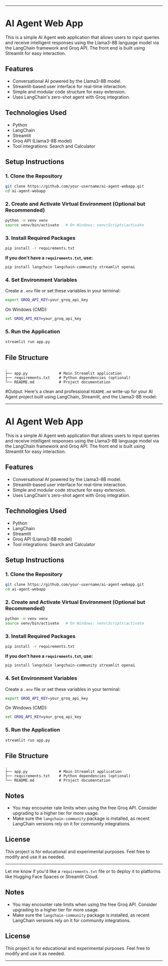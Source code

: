 
---

# AI Agent Web App

This is a simple AI Agent web application that allows users to input queries and receive intelligent responses using the Llama3-8B language model via the LangChain framework and Groq API. The front end is built using Streamlit for easy interaction.

## Features

* Conversational AI powered by the Llama3-8B model.
* Streamlit-based user interface for real-time interaction.
* Simple and modular code structure for easy extension.
* Uses LangChain's zero-shot agent with Groq integration.

## Technologies Used

* Python
* LangChain
* Streamlit
* Groq API (Llama3-8B model)
* Tool integrations: Search and Calculator

## Setup Instructions

### 1. Clone the Repository

```bash
git clone https://github.com/your-username/ai-agent-webapp.git
cd ai-agent-webapp
```

### 2. Create and Activate Virtual Environment (Optional but Recommended)

```bash
python -m venv venv
source venv/bin/activate   # On Windows: venv\Scripts\activate
```

### 3. Install Required Packages

```bash
pip install -r requirements.txt
```

**If you don't have a `requirements.txt`, use:**

```bash
pip install langchain langchain-community streamlit openai
```

### 4. Set Environment Variables

Create a `.env` file or set these variables in your terminal:

```bash
export GROQ_API_KEY=your_groq_api_key
```

On Windows (CMD):

```cmd
set GROQ_API_KEY=your_groq_api_key
```

### 5. Run the Application

```bash
streamlit run app.py
```

## File Structure

```
.
├── app.py              # Main Streamlit application
├── requirements.txt    # Python dependencies (optional)
└── README.md           # Project documentation
```
#Output:
Here's a clean and professional `README.md` write-up for your AI Agent project built using LangChain, Streamlit, and the Llama3-8B model:

---

# AI Agent Web App

This is a simple AI Agent web application that allows users to input queries and receive intelligent responses using the Llama3-8B language model via the LangChain framework and Groq API. The front end is built using Streamlit for easy interaction.

## Features

* Conversational AI powered by the Llama3-8B model.
* Streamlit-based user interface for real-time interaction.
* Simple and modular code structure for easy extension.
* Uses LangChain's zero-shot agent with Groq integration.

## Technologies Used

* Python
* LangChain
* Streamlit
* Groq API (Llama3-8B model)
* Tool integrations: Search and Calculator

## Setup Instructions

### 1. Clone the Repository

```bash
git clone https://github.com/your-username/ai-agent-webapp.git
cd ai-agent-webapp
```

### 2. Create and Activate Virtual Environment (Optional but Recommended)

```bash
python -m venv venv
source venv/bin/activate   # On Windows: venv\Scripts\activate
```

### 3. Install Required Packages

```bash
pip install -r requirements.txt
```

**If you don't have a `requirements.txt`, use:**

```bash
pip install langchain langchain-community streamlit openai
```

### 4. Set Environment Variables

Create a `.env` file or set these variables in your terminal:

```bash
export GROQ_API_KEY=your_groq_api_key
```

On Windows (CMD):

```cmd
set GROQ_API_KEY=your_groq_api_key
```

### 5. Run the Application

```bash
streamlit run app.py
```

## File Structure

```
.
├── app.py              # Main Streamlit application
├── requirements.txt    # Python dependencies (optional)
└── README.md           # Project documentation
```

## Notes

* You may encounter rate limits when using the free Groq API. Consider upgrading to a higher tier for more usage.
* Make sure the `langchain-community` package is installed, as recent LangChain versions rely on it for community integrations.

## License

This project is for educational and experimental purposes. Feel free to modify and use it as needed.

---

Let me know if you'd like a `requirements.txt` file or to deploy it to platforms like Hugging Face Spaces or Streamlit Cloud.


## Notes

* You may encounter rate limits when using the free Groq API. Consider upgrading to a higher tier for more usage.
* Make sure the `langchain-community` package is installed, as recent LangChain versions rely on it for community integrations.

## License

This project is for educational and experimental purposes. Feel free to modify and use it as needed.

---

